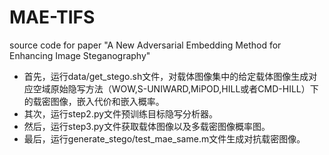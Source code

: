 # MAE-TIFS
source code for paper "A New Adversarial Embedding Method for Enhancing Image Steganography"
* 首先，运行data/get_stego.sh文件，对载体图像集中的给定载体图像生成对应空域原始隐写方法（WOW,S-UNIWARD,MiPOD,HILL或者CMD-HILL）下的载密图像，嵌入代价和嵌入概率。
* 其次，运行step2.py文件预训练目标隐写分析器。
* 然后，运行step3.py文件获取载体图像以及多载密图像概率图。
* 最后，运行generate_stego/test_mae_same.m文件生成对抗载密图像。
